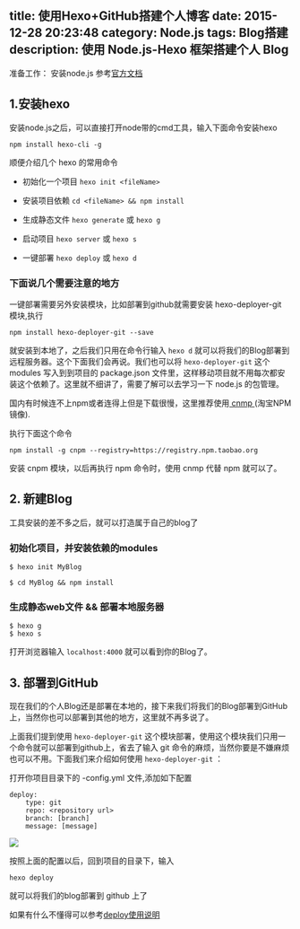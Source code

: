 title: 使用Hexo+GitHub搭建个人博客
date: 2015-12-28 20:23:48
category: Node.js
tags: Blog搭建
description: 使用 Node.js-Hexo 框架搭建个人 Blog
---
 准备工作：
 安装node.js 参考[官方文档](https://nodejs.org/en/)

## 1.安装hexo
安装node.js之后，可以直接打开node带的cmd工具，输入下面命令安装hexo

`npm install hexo-cli -g`

顺便介绍几个 hexo 的常用命令 

   - 初始化一个项目 `hexo init <fileName>`

   - 安装项目依赖 `cd <fileName> && npm install`
   
   - 生成静态文件 `hexo generate` 或 `hexo g`

   - 启动项目  `hexo server` 或 `hexo s`
   
   - 一键部署 `hexo deploy` 或 `hexo d`
   
### 下面说几个需要注意的地方

 一键部署需要另外安装模块，比如部署到github就需要安装 hexo-deployer-git 模块,执行

`npm install hexo-deployer-git --save`

就安装到本地了，之后我们只用在命令行输入 `hexo d` 就可以将我们的Blog部署到远程服务器。这个下面我们会再说。我们也可以将 `hexo-deployer-git` 这个 modules 写入到到项目的 package.json 文件里，这样移动项目就不用每次都安装这个依赖了。这里就不细讲了，需要了解可以去学习一下 node.js 的包管理。

国内有时候连不上npm或者连得上但是下载很慢，这里推荐使用[ cnmp ](http://npm.taobao.org/)(淘宝NPM镜像).

执行下面这个命令

`npm install -g cnpm --registry=https://registry.npm.taobao.org`

安装 cnpm 模块，以后再执行 npm 命令时，使用 cnmp 代替 npm 就可以了。

## 2. 新建Blog

工具安装的差不多之后，就可以打造属于自己的blog了

### 初始化项目，并安装依赖的modules
	$ hexo init MyBlog

	$ cd MyBlog && npm install

### 生成静态web文件 && 部署本地服务器

	$ hexo g
	$ hexo s 

打开浏览器输入 `localhost:4000` 就可以看到你的Blog了。 

## 3. 部署到GitHub

现在我们的个人Blog还是部署在本地的，接下来我们将我们的Blog部署到GitHub上，当然你也可以部署到其他的地方，这里就不再多说了。

上面我们提到使用 `hexo-deployer-git` 这个模块部署，使用这个模块我们只用一个命令就可以部署到github上，省去了输入 git 命令的麻烦，当然你要是不嫌麻烦也可以不用。下面我们来介绍如何使用  `hexo-deployer-git` ：

打开你项目目录下的 -config.yml 文件,添加如下配置

	deploy:
 	 	type: git
  		repo: <repository url>
  		branch: [branch]
  		message: [message]

![](http://7xpk47.com1.z0.glb.clouddn.com/hexo_png1.png)

按照上面的配置以后，回到项目的目录下，输入

`hexo deploy`

就可以将我们的blog部署到 github 上了

如果有什么不懂得可以参考[deploy使用说明](https://hexo.io/zh-cn/docs/deployment.html)